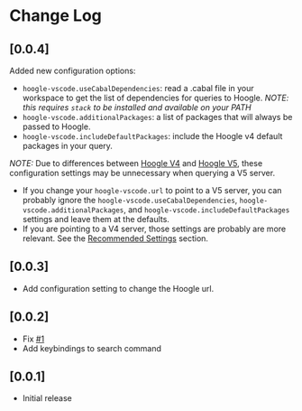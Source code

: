 # Change Log

## [0.0.4]
Added new configuration options:
* `hoogle-vscode.useCabalDependencies`: read a .cabal file in your workspace to get the list of dependencies for queries to Hoogle. *NOTE: this requires `stack` to be installed and available on your PATH*
* `hoogle-vscode.additionalPackages`: a list of packages that will always be passed to Hoogle.
* `hoogle-vscode.includeDefaultPackages`: include the Hoogle v4 default packages in your query.

*NOTE:* Due to differences between [Hoogle V4](http://www.haskell.org/hoogle/) and [Hoogle V5](http://hoogle.haskell.org), these configuration settings may be unnecessary when querying a V5 server.
* If you change your `hoogle-vscode.url` to point to a V5 server, you can probably ignore the `hoogle-vscode.useCabalDependencies`, `hoogle-vscode.additionalPackages`, and `hoogle-vscode.includeDefaultPackages` settings and leave them at the defaults.
* If you are pointing to a V4 server, those settings are probably are more relevant. See the [Recommended Settings](https://github.com/caneroj1/hoogle-vscode#recommended-settings) section.


## [0.0.3]
- Add configuration setting to change the Hoogle url.

## [0.0.2]
- Fix [#1](https://github.com/caneroj1/hoogle-vscode/issues/1)
- Add keybindings to search command

## [0.0.1]
- Initial release
